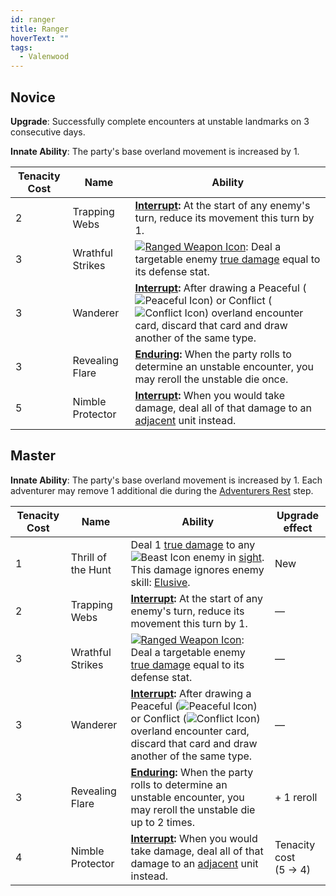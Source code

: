 ```yaml
---
id: ranger
title: Ranger
hoverText: ""
tags:
  - Valenwood
---
```


## Novice

**Upgrade**: Successfully complete encounters at unstable landmarks on 3 consecutive days.

**Innate Ability**: The party's base overland movement is increased by 1.

| Tenacity Cost | Name             | Ability                                                                                                                                                                                                                                                                                                         |
| ------------- | ---------------- | --------------------------------------------------------------------------------------------------------------------------------------------------------------------------------------------------------------------------------------------------------------------------------------------------------------- |
| 2             | Trapping Webs    | **[Interrupt](/docs/glossary/interrupt):** At the start of any enemy's turn, reduce its movement this turn by 1.                                                                                                                                                                                                |
| 3             | Wrathful Strikes | [<img src="/icons/ranged-weapon.svg" alt="Ranged Weapon Icon" class="icon-svg" />](/docs/battles/battle-forms/ranged-weapon): Deal a targetable enemy [true damage](/docs/glossary/true-damage) equal to its defense stat.                                                                                      |
| 3             | Wanderer         | **[Interrupt](/docs/glossary/interrupt):** After drawing a Peaceful (<img src="/icons/peaceful.svg" alt="Peaceful Icon" class="icon-svg" />) or Conflict (<img src="/icons/conflict.svg" alt="Conflict Icon" class="icon-svg" />) overland encounter card, discard that card and draw another of the same type. |
| 3             | Revealing Flare  | **[Enduring](/docs/glossary/enduring):** When the party rolls to determine an unstable encounter, you may reroll the unstable die once.                                                                                                                                                                         |
| 5             | Nimble Protector | **[Interrupt](/docs/glossary/interrupt):** When you would take damage, deal all of that damage to an [adjacent](/docs/glossary/adjacent) unit instead.                                                                                                                                                          |

## Master

**Innate Ability**: The party's base overland movement is increased by 1. Each adventurer may remove 1 additional die during the [Adventurers Rest](/docs/campaign/day/end-of-day-phase/#2-adventurers-rest) step.

| Tenacity Cost | Name               | Ability                                                                                                                                                                                                                                                                                                         | Upgrade effect            |
| ------------- | ------------------ | --------------------------------------------------------------------------------------------------------------------------------------------------------------------------------------------------------------------------------------------------------------------------------------------------------------- | ------------------------- |
| 1             | Thrill of the Hunt | Deal 1 [true damage](/docs/glossary/true-damage) to any <img src="/icons/beast.svg" alt="Beast Icon" class="icon-svg" /> enemy in [sight](/docs/glossary/sight). This damage ignores enemy skill: [Elusive](/docs/battles/enemy-skills/elusive).                                                                | New                       |
| 2             | Trapping Webs      | **[Interrupt](/docs/glossary/interrupt):** At the start of any enemy's turn, reduce its movement this turn by 1.                                                                                                                                                                                                | —                         |
| 3             | Wrathful Strikes   | [<img src="/icons/ranged-weapon.svg" alt="Ranged Weapon Icon" class="icon-svg" />](/docs/battles/battle-forms/ranged-weapon): Deal a targetable enemy [true damage](/docs/glossary/true-damage) equal to its defense stat.                                                                                      | —                         |
| 3             | Wanderer           | **[Interrupt](/docs/glossary/interrupt):** After drawing a Peaceful (<img src="/icons/peaceful.svg" alt="Peaceful Icon" class="icon-svg" />) or Conflict (<img src="/icons/conflict.svg" alt="Conflict Icon" class="icon-svg" />) overland encounter card, discard that card and draw another of the same type. | —                         |
| 3             | Revealing Flare    | **[Enduring](/docs/glossary/enduring):** When the party rolls to determine an unstable encounter, you may reroll the unstable die up to 2 times.                                                                                                                                                                | + 1 reroll                |
| 4             | Nimble Protector   | **[Interrupt](/docs/glossary/interrupt):** When you would take damage, deal all of that damage to an [adjacent](/docs/glossary/adjacent) unit instead.                                                                                                                                                          | Tenacity cost<br/>(5 → 4) |
